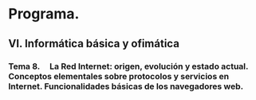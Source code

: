 # Programa.
## **VI. Informática básica y ofimática**
### **Tema 8.**     La Red Internet: origen, evolución y estado actual. Conceptos elementales sobre protocolos y servicios en Internet. Funcionalidades básicas de los navegadores web.
